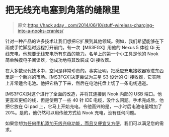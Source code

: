 # 把无线充电塞到角落的缝隙里

> 原文:[https://hack aday . com/2014/06/10/stuff-wireless-charging-into-a-nooks-cranies/](https://hackaday.com/2014/06/10/stuff-wireless-charging-into-a-nooks-crannies/)

针对一种产品的许多技术让我们想把它扩展到其他领域。例如，我们希望能够在下雨或手忙脚乱时远程打开前门。有一次【MS3FGX】用他的 Nexus 5 体验 Qi 无线充电，他想要无线充电所有东西的能力。名单上的第一个小工具是他的 Nook 简单触摸电子阅读器，他成功地将其改装成 Qi 接收器。

在大多数现代技术中，空间是非常珍贵的。事实证明，把感应充电接收器塞进东西里是一个新兴的市场。[MS3FGX]决定尝试为三星 S3 设计的 Qi 接收器，它实际上非常适合电池。他把它粘了下来，然后在电池托盘上切了一条电线通道。

[MS3FGX]对这个进行了全面的改造，并将其连接到 Nook 内部的 USB 端口。他更喜欢更细的线，但是使用了一些 40 针 IDE 电缆，没什么问题。手术完成后，他把它放在 Qi pad 上，它马上开始充电。令他高兴的是，一小时后电池电量增加了 20%。是的，他仍然可以用传统方式给 Nook 充电，没有任何问题。

如果您想[为任何手机添加无线充电功能，而且又便宜又方便](http://hackaday.com/2013/06/19/adding-wireless-charging-to-any-phone/)，我们可以满足您的需求。